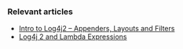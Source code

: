 ### Relevant articles

- [Intro to Log4j2 – Appenders, Layouts and Filters](http://www.baeldung.com/log4j2-appenders-layouts-filters)
- [Log4j 2 and Lambda Expressions](http://www.baeldung.com/log4j-2-lazy-logging)

